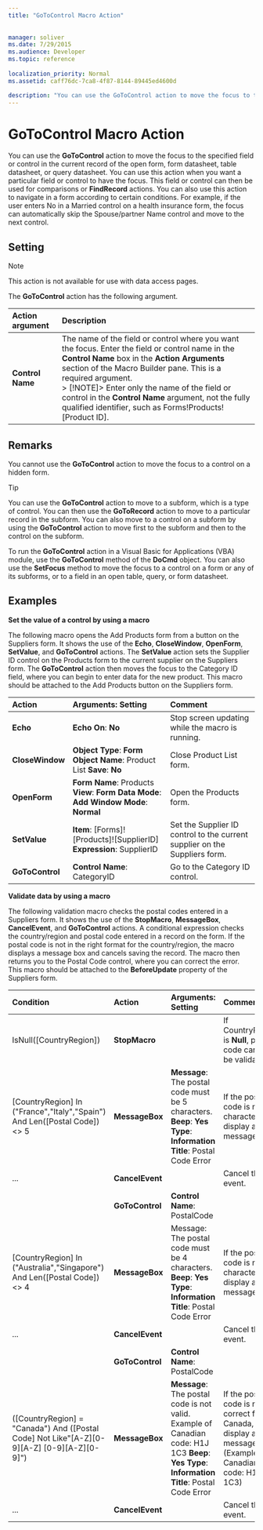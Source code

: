 ```yaml
---
title: "GoToControl Macro Action"
 
 
manager: soliver
ms.date: 7/29/2015
ms.audience: Developer
ms.topic: reference
  
localization_priority: Normal
ms.assetid: caff76dc-7ca8-4f87-8144-89445ed4600d

description: "You can use the GoToControl action to move the focus to the specified field or control in the current record of the open form, form datasheet, table datasheet, or query datasheet. You can use this action when you want a particular field or control to have the focus. This field or control can then be used for comparisons or FindRecord actions. You can also use this action to navigate in a form according to certain conditions. For example, if the user enters No in a Married control on a health insurance form, the focus can automatically skip the Spouse/partner Name control and move to the next control."
---
```


# GoToControl Macro Action

You can use the **GoToControl** action to move the focus to the specified field or control in the current record of the open form, form datasheet, table datasheet, or query datasheet. You can use this action when you want a particular field or control to have the focus. This field or control can then be used for comparisons or **FindRecord** actions. You can also use this action to navigate in a form according to certain conditions. For example, if the user enters No in a Married control on a health insurance form, the focus can automatically skip the Spouse/partner Name control and move to the next control. 
  
## Setting

> [!NOTE]
>  This action is not available for use with data access pages. 
  
The **GoToControl** action has the following argument. 
  
|**Action argument**|**Description**|
|:-----|:-----|
|**Control Name** <br/> |The name of the field or control where you want the focus. Enter the field or control name in the **Control Name** box in the **Action Arguments** section of the Macro Builder pane. This is a required argument.  <br/> > [!NOTE]> Enter only the name of the field or control in the **Control Name** argument, not the fully qualified identifier, such as Forms!Products![Product ID].           |
   
## Remarks

You cannot use the **GoToControl** action to move the focus to a control on a hidden form. 
  
> [!TIP]
> You can use the **GoToControl** action to move to a subform, which is a type of control. You can then use the **GoToRecord** action to move to a particular record in the subform. You can also move to a control on a subform by using the **GoToControl** action to move first to the subform and then to the control on the subform. 
  
To run the **GoToControl** action in a Visual Basic for Applications (VBA) module, use the **GoToControl** method of the **DoCmd** object. You can also use the **SetFocus** method to move the focus to a control on a form or any of its subforms, or to a field in an open table, query, or form datasheet. 
  
## Examples

 **Set the value of a control by using a macro**
  
The following macro opens the Add Products form from a button on the Suppliers form. It shows the use of the **Echo**, **CloseWindow**, **OpenForm**, **SetValue**, and **GoToControl** actions. The **SetValue** action sets the Supplier ID control on the Products form to the current supplier on the Suppliers form. The **GoToControl** action then moves the focus to the Category ID field, where you can begin to enter data for the new product. This macro should be attached to the Add Products button on the Suppliers form. 
  
|**Action**|**Arguments: Setting**|**Comment**|
|:-----|:-----|:-----|
|**Echo** <br/> |**Echo On**: **No** <br/> |Stop screen updating while the macro is running.  <br/> |
|**CloseWindow** <br/> |**Object Type**: **Form** **Object Name**: Product List **Save**: **No** <br/> |Close Product List form.  <br/> |
|**OpenForm** <br/> |**Form Name**: Products **View**: **Form** **Data Mode**: **Add** **Window Mode**: **Normal** <br/> |Open the Products form.  <br/> |
|**SetValue** <br/> |**Item**: [Forms]![Products]![SupplierID] **Expression**: SupplierID  <br/> |Set the Supplier ID control to the current supplier on the Suppliers form.  <br/> |
|**GoToControl** <br/> |**Control Name**: CategoryID  <br/> |Go to the Category ID control.  <br/> |
   
 **Validate data by using a macro**
  
The following validation macro checks the postal codes entered in a Suppliers form. It shows the use of the **StopMacro**, **MessageBox**, **CancelEvent**, and **GoToControl** actions. A conditional expression checks the country/region and postal code entered in a record on the form. If the postal code is not in the right format for the country/region, the macro displays a message box and cancels saving the record. The macro then returns you to the Postal Code control, where you can correct the error. This macro should be attached to the **BeforeUpdate** property of the Suppliers form. 
  
|**Condition**|**Action**|**Arguments: Setting**|**Comment**|
|:-----|:-----|:-----|:-----|
|IsNull([CountryRegion])  <br/> |**StopMacro** <br/> ||If CountryRegion is **Null**, postal code cannot be validated.  <br/> |
|[CountryRegion] In ("France","Italy","Spain") And Len([Postal Code]) \<\> 5  <br/> |**MessageBox** <br/> |**Message**: The postal code must be 5 characters. **Beep**: **Yes** **Type**: **Information** **Title**: Postal Code Error  <br/> |If the postal code is not 5 characters, display a message.  <br/> |
|...  <br/> |**CancelEvent** <br/> ||Cancel the event.  <br/> |
||**GoToControl** <br/> |**Control Name**: PostalCode  <br/> ||
|[CountryRegion] In ("Australia","Singapore") And Len([Postal Code]) \<\> 4  <br/> |**MessageBox** <br/> |Message: The postal code must be 4 characters. **Beep**: **Yes** **Type**: **Information** **Title**: Postal Code Error  <br/> |If the postal code is not 4 characters, display a message.  <br/> |
|...  <br/> |**CancelEvent** <br/> ||Cancel the event.  <br/> |
||**GoToControl** <br/> |**Control Name**: PostalCode  <br/> ||
|([CountryRegion] = "Canada") And ([Postal Code] Not Like"[A-Z][0-9][A-Z] [0-9][A-Z][0-9]")  <br/> |**MessageBox** <br/> |**Message**: The postal code is not valid. Example of Canadian code: H1J 1C3 **Beep**: **Yes** **Type**: **Information** **Title**: Postal Code Error  <br/> |If the postal code is not correct for Canada, display a message. (Example of Canadian code: H1J 1C3)  <br/> |
|...  <br/> |**CancelEvent** <br/> ||Cancel the event.  <br/> |
   


